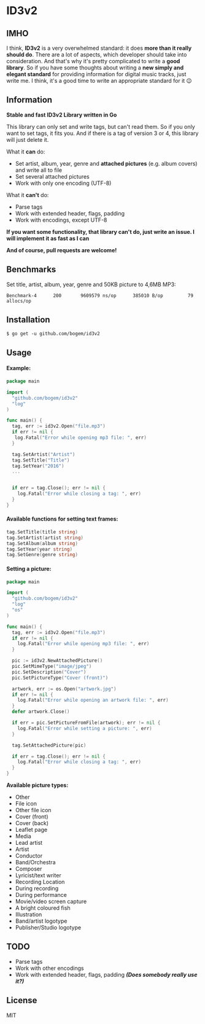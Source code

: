 # ID3v2

## IMHO
I think, **ID3v2** is a very overwhelmed standard: it does **more than it really should do**. There are a lot of aspects, which developer should take into consideration. And that's why it's pretty complicated to write a **good library**. So if you have some thoughts about writing a **new simply and elegant standard** for providing information for digital music tracks, just write me. I think, it's a good time to write an appropriate standard for it 😉

## Information
**Stable and fast ID3v2 Library written in Go**

This library can only set and write tags, but can't read them. So if you only want to set tags, it fits you. And if there is a tag of version 3 or 4, this library will just delete it.

What it **can** do:
* Set artist, album, year, genre and **attached pictures** (e.g. album covers) and write all to file
* Set several attached pictures
* Work with only one encoding (UTF-8)

What it **can't** do:
* Parse tags
* Work with extended header, flags, padding
* Work with encodings, except UTF-8

**If you want some functionality, that library can't do, just write an issue. I will implement it as fast as I can**

**And of course, pull requests are welcome!**

## Benchmarks

Set title, artist, album, year, genre and 50KB picture to 4,6MB MP3:
```
Benchmark-4	     200	   9609579 ns/op	  385010 B/op	      79 allocs/op
```

## Installation
  	$ go get -u github.com/bogem/id3v2

## Usage
#### Example:
```go
package main

import (
  "github.com/bogem/id3v2"
  "log"
)

func main() {
  tag, err := id3v2.Open("file.mp3")
  if err != nil {
   log.Fatal("Error while opening mp3 file: ", err)
  }

  tag.SetArtist("Artist")
  tag.SetTitle("Title")
  tag.SetYear("2016")
  ...


  if err = tag.Close(); err != nil {
    log.Fatal("Error while closing a tag: ", err)
  }
}

```

#### Available functions for setting text frames:
```go
tag.SetTitle(title string)
tag.SetArtist(artist string)
tag.SetAlbum(album string)
tag.SetYear(year string)
tag.SetGenre(genre string)
```

#### Setting a picture:

```go
package main

import (
  "github.com/bogem/id3v2"
  "log"
  "os"
)

func main() {
  tag, err := id3v2.Open("file.mp3")
  if err != nil {
    log.Fatal("Error while opening mp3 file: ", err)
  }

  pic := id3v2.NewAttachedPicture()
  pic.SetMimeType("image/jpeg")
  pic.SetDescription("Cover")
  pic.SetPictureType("Cover (front)")

  artwork, err := os.Open("artwork.jpg")
  if err != nil {
    log.Fatal("Error while opening an artwork file: ", err)
  }
  defer artwork.Close()

  if err = pic.SetPictureFromFile(artwork); err != nil {
    log.Fatal("Error while setting a picture: ", err)
  }

  tag.SetAttachedPicture(pic)

  if err = tag.Close(); err != nil {
    log.Fatal("Error while closing a tag: ", err)
  }
}
```

**Available picture types:**
* Other
* File icon
* Other file icon
* Cover (front)
* Cover (back)
* Leaflet page
* Media
* Lead artist
* Artist
* Conductor
* Band/Orchestra
* Composer
* Lyricist/text writer
* Recording Location
* During recording
* During performance
* Movie/video screen capture
* A bright coloured fish
* Illustration
* Band/artist logotype
* Publisher/Studio logotype

## TODO

* Parse tags
* Work with other encodings
* Work with extended header, flags, padding ***(Does somebody really use it?)***

## License
MIT
